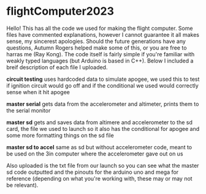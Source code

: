 # flightComputer2023

Hello! This has all the code we used for making the flight computer. Some files have commented explanations, however I cannot guarantee it all makes sense, my sincerest apologies. Should the future generations have any questions, Autumn Rogers helped make some of this, or you are free to harras me (Ray Kong). The code itself is fairly simple if you're familiar with weakly typed languages (but Arduino is based in C++). Below I included a breif description of each file I uploaded.

<b>circuit testing</b>
uses hardcoded data to simulate apogee, we used this to test if ignition circuit would go off and if the conditional we used would correctly sense when it hit apogee

<b>master serial</b>
gets data from the accelerometer and altimeter, prints them to the serial monitor

<b>master sd</b>
gets and saves data from altimere and accelerometer to the sd card, the file we used to launch so it also has the conditional for apogee and some more formatting things on the sd file

<b>master sd to accel</b>
same as sd but without accelerometer code, meant to be used on the 3in computer where the accelerometer gave out on us

Also uploaded is the txt file from our launch so you can see what the master sd code outputted and the pinouts for the arduino uno and mega for reference (depending on what you're working with, these may or may not be relevant).
